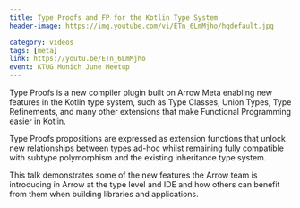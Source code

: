 ```yaml
---
title: Type Proofs and FP for the Kotlin Type System
header-image: https://img.youtube.com/vi/ETn_6LmMjho/hqdefault.jpg

category: videos
tags: [meta]
link: https://youtu.be/ETn_6LmMjho
event: KTUG Munich June Meetup
---
```

Type Proofs is a new compiler plugin built on Arrow Meta enabling new features in the Kotlin type system, such as Type Classes, Union Types, Type Refinements, and many other extensions that make Functional Programming easier in Kotlin.

Type Proofs propositions are expressed as extension functions that unlock new relationships between types ad-hoc whilst remaining fully compatible with subtype polymorphism and the existing inheritance type system.

This talk demonstrates some of the new features the Arrow team is introducing in Arrow at the type level and IDE and how others can benefit from them when building libraries and applications.
